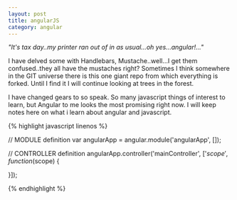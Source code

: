```yaml
---
layout: post
title: angularJS
category: angular
---
```


<div class="message">
  <cite> "It's tax day..my printer ran out of in as usual...oh yes...angular!..." </cite>
</div>

I have delved some with Handlebars, Mustache..well...I get them confused..they all have the mustaches right?  Sometimes I think
somewhere in the GIT universe there is this one giant repo from which everything is forked.  Until I find it I will continue looking at
trees in the forest.

I have changed gears to so speak.  So many javascript things of interest to learn, but Angular to me looks the most promising right now.
I will keep notes here on what i learn about angular and javascript.


{% highlight javascript linenos %}

// MODULE  definition
var angularApp = angular.module('angularApp', []);

// CONTROLLER definition
angularApp.controller('mainController', ['$scope', function ($scope) {

}]);

{% endhighlight %}
